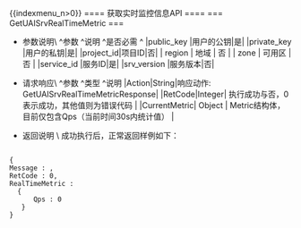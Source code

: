 {{indexmenu_n>0}}
==== 获取实时监控信息API ====
=== GetUAISrvRealTimeMetric ===

  * 参数说明\\
^参数 ^说明 ^是否必需 ^
|public\_key |用户的公钥|是|
|private\_key |用户的私钥|是|
|project\_id|项目ID|否|
| region   	 | 地域                	        | 否         |
| zone           | 可用区				| 否         |
|service\_id |服务ID|是|
|srv\_version |服务版本|否|

  * 请求响应\\
^参数 ^类型 ^说明 
|Action|String|响应动作: GetUAISrvRealTimeMetricResponse|
|RetCode|Integer| 执行成功与否，0表示成功，其他值则为错误代码  |
|CurrentMetric| Object  | Metric结构体，目前仅包含Qps（当前时间30s内统计值） |

  * 返回说明 \\
成功执行后，正常返回样例如下：

<code>
{
Message : ,
RetCode : 0,
RealTimeMetric : 
  {
      Qps : 0
   }
}
</code>